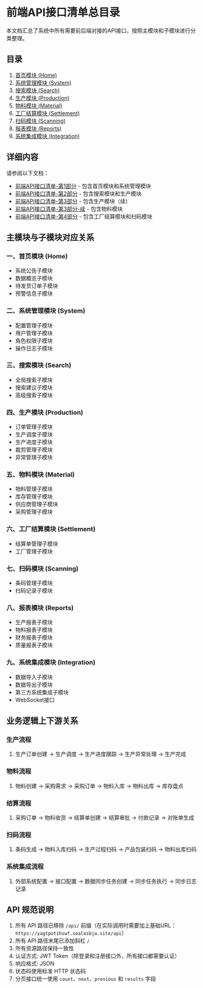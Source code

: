 # 前端API接口清单总目录

本文档汇总了系统中所有需要前后端对接的API接口，按照主模块和子模块进行分类整理。

## 目录

1. [首页模块 (Home)](#一首页模块-home)
2. [系统管理模块 (System)](#二系统管理模块-system)
3. [搜索模块 (Search)](#三搜索模块-search)
4. [生产模块 (Production)](#四生产模块-production)
5. [物料模块 (Material)](#五物料模块-material)
6. [工厂结算模块 (Settlement)](#六工厂结算模块-settlement)
7. [扫码模块 (Scanning)](#七扫码模块-scanning)
8. [报表模块 (Reports)](#八报表模块-reports)
9. [系统集成模块 (Integration)](#九系统集成模块-integration)

## 详细内容

请参阅以下文档：

- [前端API接口清单-第1部分](./前端API接口清单-第1部分.md) - 包含首页模块和系统管理模块
- [前端API接口清单-第2部分](./前端API接口清单-第2部分.md) - 包含搜索模块和生产模块
- [前端API接口清单-第3部分](./前端API接口清单-第3部分.md) - 包含生产模块（续）
- [前端API接口清单-第3部分-续](./前端API接口清单-第3部分-续.md) - 包含物料模块
- [前端API接口清单-第4部分](./前端API接口清单-第4部分.md) - 包含工厂结算模块和扫码模块

## 主模块与子模块对应关系

### 一、首页模块 (Home)

- 系统公告子模块
- 数据概览子模块
- 待发货订单子模块
- 预警信息子模块

### 二、系统管理模块 (System)

- 配置管理子模块
- 用户管理子模块
- 角色权限子模块
- 操作日志子模块

### 三、搜索模块 (Search)

- 全局搜索子模块
- 搜索建议子模块
- 高级搜索子模块

### 四、生产模块 (Production)

- 订单管理子模块
- 生产调度子模块
- 生产进度子模块
- 裁剪管理子模块
- 异常管理子模块

### 五、物料模块 (Material)

- 物料管理子模块
- 库存管理子模块
- 供应商管理子模块
- 采购管理子模块

### 六、工厂结算模块 (Settlement)

- 结算单管理子模块
- 工厂管理子模块

### 七、扫码模块 (Scanning)

- 条码管理子模块
- 扫码记录子模块

### 八、报表模块 (Reports)

- 生产报表子模块
- 物料报表子模块
- 财务报表子模块
- 质量报表子模块

### 九、系统集成模块 (Integration)

- 数据导入子模块
- 数据导出子模块
- 第三方系统集成子模块
- WebSocket接口

## 业务逻辑上下游关系

### 生产流程
1. 生产订单创建 → 生产调度 → 生产进度跟踪 → 生产异常处理 → 生产完成

### 物料流程
1. 物料创建 → 采购需求 → 采购订单 → 物料入库 → 物料出库 → 库存盘点

### 结算流程
1. 采购订单 → 物料收货 → 结算单创建 → 结算审批 → 付款记录 → 对账单生成

### 扫码流程
1. 条码生成 → 物料入库扫码 → 生产过程扫码 → 产品包装扫码 → 物料出库扫码

### 系统集成流程
1. 外部系统配置 → 接口配置 → 数据同步任务创建 → 同步任务执行 → 同步日志记录

## API 规范说明

1. 所有 API 路径已移除 `/api/` 前缀（在实际调用时需要加上基础URL：`https://yagtpotihswf.sealosbja.site/api`）
2. 所有 API 路径末尾已添加斜杠 `/`
3. 所有资源路径保持一致性
4. 认证方式: JWT Token（除登录和注册接口外，所有接口都需要认证）
5. 响应格式: JSON
6. 状态码使用标准 HTTP 状态码
7. 分页接口统一使用 `count`、`next`、`previous` 和 `results` 字段
